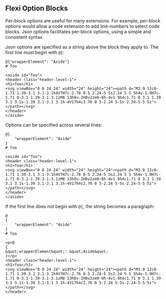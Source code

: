 ﻿## Flexi Option Blocks
Per-block options are useful for many extensions. For example, per-block options would allow a code extension to add line-numbers to select code blocks. 
Json options facilitates per-block options, using a simple and consistent syntax.

Json options are specified as a string above the block they apply to. The first line must begin with `@{`:

```````````````````````````````` example
@{"wrapperElement": "Aside"}
# foo
.
<aside id="foo">
<header class="header-level-1">
<h1>foo</h1>
<svg viewBox="0 0 24 24" width="24" height="24"><path d="M3.9 12c0-1.71 1.39-3.1 3.1-3.1h4V7H7c-2.76 0-5 2.24-5 5s2.24 5 5 5h4v-1.9H7c-1.71 0-3.1-1.39-3.1-3.1zM8 13h8v-2H8v2zm9-6h-4v1.9h4c1.71 0 3.1 1.39 3.1 3.1s-1.39 3.1-3.1 3.1h-4V17h4c2.76 0 5-2.24 5-5s-2.24-5-5-5z"></path></svg>
</header>
</aside>
````````````````````````````````

Options can be specified across several lines:

```````````````````````````````` example
@{
    "wrapperElement": "Aside"
}
# foo
.
<aside id="foo">
<header class="header-level-1">
<h1>foo</h1>
<svg viewBox="0 0 24 24" width="24" height="24"><path d="M3.9 12c0-1.71 1.39-3.1 3.1-3.1h4V7H7c-2.76 0-5 2.24-5 5s2.24 5 5 5h4v-1.9H7c-1.71 0-3.1-1.39-3.1-3.1zM8 13h8v-2H8v2zm9-6h-4v1.9h4c1.71 0 3.1 1.39 3.1 3.1s-1.39 3.1-3.1 3.1h-4V17h4c2.76 0 5-2.24 5-5s-2.24-5-5-5z"></path></svg>
</header>
</aside>
````````````````````````````````

If the first line does not begin with `@{`, the string becomes a paragraph:

```````````````````````````````` example
@
{
    "wrapperElement": "Aside"
}
# foo
.
<p>@
{
&quot;wrapperElement&quot;: &quot;Aside&quot;
}</p>
<header class="header-level-1">
<h1>foo</h1>
<svg viewBox="0 0 24 24" width="24" height="24"><path d="M3.9 12c0-1.71 1.39-3.1 3.1-3.1h4V7H7c-2.76 0-5 2.24-5 5s2.24 5 5 5h4v-1.9H7c-1.71 0-3.1-1.39-3.1-3.1zM8 13h8v-2H8v2zm9-6h-4v1.9h4c1.71 0 3.1 1.39 3.1 3.1s-1.39 3.1-3.1 3.1h-4V17h4c2.76 0 5-2.24 5-5s-2.24-5-5-5z"></path></svg>
</header>

````````````````````````````````
